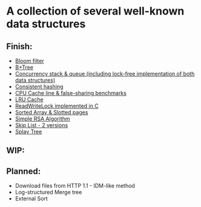 # A collection of several well-known data structures

## Finish:
- [Bloom filter](bloom/README.md)
- [B+Tree](tree/btree/README.md)
- [Concurrency stack & queue (including lock-free implementation of both data structures)](concurrency/README.md)
- [Consistent hashing](hashing/README.md)
- [CPU Cache line & false-sharing benchmarks](cpu/README.md)
- [LRU Cache](https://leetcode.com/problems/lru-cache/)
- [ReadWriteLock implemented in C](rwlock/README.md)
- [Sorted Array & Slotted pages](blockds/README.md)
- [Simple RSA Algorithm](rsa/rsa.go)
- [Skip List - 2 versions](skiplist/README.md)
- [Splay Tree](tree/splaytree/README.md)

## WIP:

## Planned:
- Download files from HTTP 1.1 - IDM-like method
- Log-structured Merge tree
- External Sort
